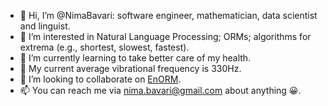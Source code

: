 - 👋 Hi, I’m @NimaBavari: software engineer, mathematician, data scientist and linguist.
- 👀 I’m interested in Natural Language Processing; ORMs; algorithms for extrema (e.g., shortest, slowest, fastest).
- 🌱 I’m currently learning to take better care of my health.
- :sunflower: My current average vibrational frequency is 330Hz.
- 💞️ I’m looking to collaborate on [EnORM](https://github.com/NimaBavari/EnORM).
- 📫 You can reach me via <nima.bavari@gmail.com> about anything 😀.
